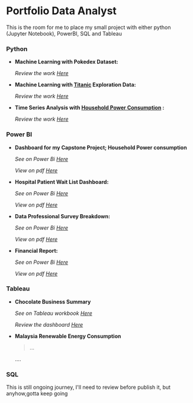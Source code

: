 # Portfolio Data Analyst

This is the room for me to place my small project with either python (Jupyter Notebook), PowerBI, SQL and Tableau


### Python

- **Machine Learning with Pokedex Dataset:**
  
  _Review the work [Here](https://github.com/kabedkaca/I_choose_u_pokemon_dict)_

- **Machine Learning with [Titanic](https://www.kaggle.com/competitions/titanic) Exploration Data:**
  
  _Review the work [Here](https://github.com/kabedkaca/Titanic-ML)_

- **Time Series Analysis with [Household Power Consumption](https://www.kaggle.com/code/vedumrajkar/electricity-consumption-time-series-analysis/notebook) :**

  _Review the work [Here](https://github.com/kabedkaca/CSP_DA24C3)_

### Power BI

- **Dashboard for my Capstone Project; Household Power consumption**

   _See on Power Bi [Here](https://github.com/kabedkaca/CSP_DA24C3/blob/main/power%20BI%20report/Household%20Power%20Consumption%20for%202007.pbix)_

   _View on pdf [Here](https://github.com/kabedkaca/CSP_DA24C3/blob/main/power%20BI%20report/Household%20Power%20Consumption%20for%202007.pdf)_
  
- **Hospital Patient Wait List Dashboard:**

   _See on Power Bi [Here](https://github.com/kabedkaca/Power-BI-Hospital-Patient-Dashboard/blob/main/Patient%20Wait%20List%20Dashboard/Hospital%20Patient%20Wait%20List%20Dashboard.pbix)_

   _View on pdf [Here](https://github.com/kabedkaca/Power-BI-Hospital-Patient-Dashboard/blob/main/Patient%20Wait%20List%20Dashboard/Patient%20in%20Wait%20List%20Dashboard.pdf)_
  
- **Data Professional Survey Breakdown:**

   _See on Power Bi [Here](https://github.com/kabedkaca/Power-Bi-Data-Professional-Survey/blob/main/Data%20Professional%20Survey%20Breakdown.pbix)_

   _View on pdf [Here](https://github.com/kabedkaca/Power-Bi-Data-Professional-Survey/blob/main/Data%20Professional%20Survey.pdf)_

- **Financial Report:**

   _See on Power Bi [Here](https://github.com/kabedkaca/Power-Bi-Financial-Report-Dashboard/blob/main/Financial%20Report.pbix)_

   _View on pdf [Here](https://github.com/kabedkaca/Power-Bi-Financial-Report-Dashboard/blob/main/Financial%20Report.pdf)_

### Tableau

- **Chocolate Business Summary**

  _See on Tableau workbook [Here](https://public.tableau.com/views/ChocolateBusinessSummary_17315903029590/Dashboard1?:language=en-US&:sid=&:redirect=auth&:display_count=n&:origin=viz_share_link)_

  _Review the dashboard [Here](https://github.com/kabedkaca/Tableau-Small-Project-/blob/main/Choc%20Business%20Dashboard/Chocolate%20Business%20Summary.pdf)_

- **Malaysia Renewable Energy Consumption**
  >...

  ....
  
### SQL


This is still ongoing journey, I'll need to review before publish it, but anyhow,gotta keep going
